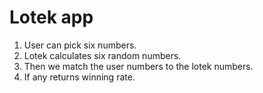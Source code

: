 # Lotek app

1. User can pick six numbers.
2. Lotek calculates six random numbers.
3. Then we match the user numbers to the lotek numbers.
5. If any returns winning rate.